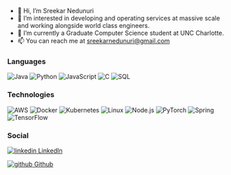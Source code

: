 - 👋 Hi, I’m Sreekar Nedunuri
- 👀 I’m interested in developing and operating services at massive scale and working alongside world class engineers.
- 🌱 I’m currently a Graduate Computer Science student at UNC Charlotte.
- 📫 You can reach me at sreekarnedunuri@gmail.com

### Languages

![Java](https://img.shields.io/badge/-Java-000?&logo=Java&logoColor=007396)
![Python](https://img.shields.io/badge/-Python-000?&logo=Python)
![JavaScript](https://img.shields.io/badge/-JavaScript-000?&logo=JavaScript)
![C](https://img.shields.io/badge/-C-000?&logo=C)
![SQL](https://img.shields.io/badge/-SQL-000?&logo=MySQL)

### Technologies

![AWS](https://img.shields.io/badge/-AWS-000?&logo=Amazon-AWS&logoColor=F90)
![Docker](https://img.shields.io/badge/-Docker-000?&logo=Docker)
![Kubernetes](https://img.shields.io/badge/-Kubernetes-000?&logo=Kubernetes)
![Linux](https://img.shields.io/badge/-Linux-000?&logo=Linux)
![Node.js](https://img.shields.io/badge/-Node.js-000?&logo=node.js)
![PyTorch](https://img.shields.io/badge/-PyTorch-000?&logo=PyTorch)
![Spring](https://img.shields.io/badge/-Spring-000?&logo=Spring)
![TensorFlow](https://img.shields.io/badge/-TensorFlow-000?&logo=TensorFlow)

### Social 
<p>
  <a href="https://www.linkedin.com/in/sreekarn/" rel="nofollow noreferrer">
    <img src="https://i.stack.imgur.com/gVE0j.png" alt="linkedin"> LinkedIn
  </a>
  <p>
    <a href="https://sreekarn.github.io/portfolio/" rel="nofollow noreferrer">
    <img src="https://i.stack.imgur.com/tskMh.png" alt="github"> Github
  </a>
</p>



<!---
sreekarn/sreekarn is a ✨ special ✨ repository because its `README.md` (this file) appears on your GitHub profile.
You can click the Preview link to take a look at your changes.
--->
